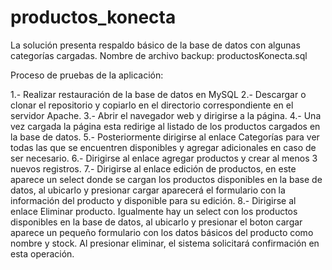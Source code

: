 # productos_konecta

La solución presenta respaldo básico de la base de datos con algunas categorías cargadas.
Nombre de archivo backup: productosKonecta.sql

Proceso de pruebas de la aplicación:

1.- Realizar restauración de la base de datos en MySQL
2.- Descargar o clonar el repositorio y copiarlo en el directorio correspondiente en el servidor Apache.
3.- Abrir el navegador web y dirigirse a la página.
4.- Una vez cargada la página esta redirige al listado de los productos cargados en la base de datos.
5.- Posteriormente dirigirse al enlace Categorías para ver todas las que se encuentren disponibles y agregar adicionales en caso de ser necesario.
6.- Dirigirse al enlace agregar productos y crear al menos 3 nuevos registros.
7.- Dirigirse al enlace edición de productos, en este aparece un select donde se cargan los productos disponibles en la base de datos, al ubicarlo y presionar cargar aparecerá el formulario con la información del producto y disponible para su edición.
8.- Dirigirse al enlace Eliminar producto. Igualmente hay un select con los productos disponibles en la base de datos, al ubicarlo y presionar el boton cargar aparece un pequeño formulario con los datos básicos del producto como nombre y stock. Al presionar eliminar, el sistema solicitará confirmación en esta operación.
